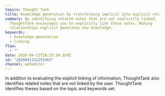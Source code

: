 ```yaml
---
topics: Thought Tank
title: Knowledge generation by transforming implicit into explicit relationships
summary: By identifying related notes that are not explicitly linked,
  ThoughtTank encourages you to explicitly link these notes. Making
  relationships explicit generates new knowledge.
keywords:
  - knowledge-generation
  - linking
flow:
  - ""
date: 2020-04-13T10:25:54.559Z
id: "2020041312255463"
channel: webeditor
---
```

In addition to evaluating the explicit linking of information, ThoughtTank also identifies related notes that are not linked by the user. ThoughtTank identifies theses based on the topic and keywords set.
